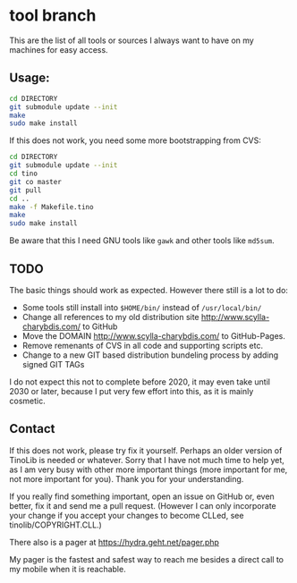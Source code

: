 tool branch
===========

This are the list of all tools or sources I always want to have on my machines for easy access.


Usage:
------

```bash
cd DIRECTORY
git submodule update --init
make
sudo make install
```

If this does not work, you need some more bootstrapping from CVS:

```bash
cd DIRECTORY
git submodule update --init
cd tino
git co master
git pull
cd ..
make -f Makefile.tino
make
sudo make install
```

Be aware that this I need GNU tools like `gawk` and other tools like `md5sum`.


TODO
----

The basic things should work as expected.  However there still is a lot to do:

- Some tools still install into `$HOME/bin/` instead of `/usr/local/bin/`
- Change all references to my old distribution site http://www.scylla-charybdis.com/ to GitHub
- Move the DOMAIN http://www.scylla-charybdis.com/ to GitHub-Pages.
- Remove remenants of CVS in all code and supporting scripts etc.
- Change to a new GIT based distribution bundeling process by adding signed GIT TAGs

I do not expect this not to complete before 2020, it may even take until 2030 or later, because I put very few effort into this, as it is mainly cosmetic.


Contact
-------

If this does not work, please try fix it yourself.  Perhaps an older version of TinoLib is needed or whatever.  Sorry that I have not much time to help yet, as I am very busy with other more important things (more important for me, not more important for you).  Thank you for your understanding.

If you really find something important, open an issue on GitHub or, even better, fix it and send me a pull request.  (However I can only incorporate your change if you accept your changes to become CLLed, see tinolib/COPYRIGHT.CLL.)

There also is a pager at https://hydra.geht.net/pager.php

My pager is the fastest and safest way to reach me besides a direct call to my mobile when it is reachable.

